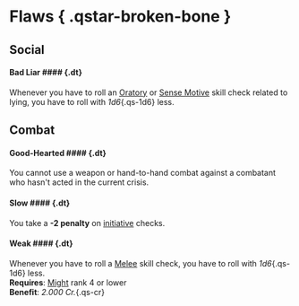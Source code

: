 # Flaws ![](){ .qstar-broken-bone }

## Social

#### Bad Liar #### {.dt}

Whenever you have to roll an [Oratory](/skills/#oratory) or [Sense
Motive](/skills/#sense-motive) skill check related to lying, you have to roll
with *1d6*{.qs-1d6} less.

## Combat

#### Good-Hearted #### {.dt}

You cannot use a weapon or hand-to-hand combat against a combatant who hasn't
acted in the current crisis.

#### Slow #### {.dt}

You take a **-2 penalty** on [initiative](/#turn-order) checks.

#### Weak #### {.dt}

Whenever you have to roll a [Melee](/skills/#melee) skill check, you have to
roll with *1d6*{.qs-1d6} less.
<br>
**Requires**: [Might](/#might) rank 4 or lower
<br>
**Benefit**: *2.000 Cr.*{.qs-cr}
